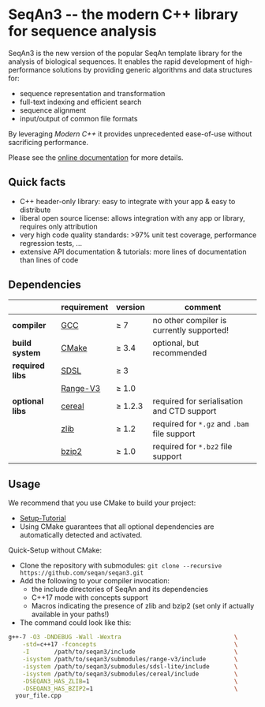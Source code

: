 # SeqAn3 -- the modern C++ library for sequence analysis

SeqAn3 is the new version of the popular SeqAn template library for the analysis of biological sequences.
It enables the rapid development of high-performance solutions by providing generic algorithms and data structures
for:

  * sequence representation and transformation
  * full-text indexing and efficient search
  * sequence alignment
  * input/output of common file formats

By leveraging *Modern C++* it provides unprecedented ease-of-use without sacrificing performance.

Please see the [online documentation](http://docs.seqan.de/seqan/3-master-user/) for more details.

## Quick facts

  * C++ header-only library: easy to integrate with your app & easy to distribute
  * liberal open source license: allows integration with any app or library, requires only attribution
  * very high code quality standards: >97% unit test coverage, performance regression tests, ...
  * extensive API documentation & tutorials: more lines of documentation than lines of code

## Dependencies

|                   | requirement                                          | version  | comment                                     |
|-------------------|------------------------------------------------------|----------|---------------------------------------------|
|**compiler**       | [GCC](http://gcc.gnu.org)                            | ≥ 7      | no other compiler is currently supported!   |
|**build system**   | [CMake](https://cmake.org)                           | ≥ 3.4    | optional, but recommended                   |
|**required libs**  | [SDSL](https://github.com/xxsds/sdsl-lite)           | ≥ 3      |                                             |
|                   | [Range-V3](https://github.com/ericniebler/range-v3)  | ≥ 1.0    |                                             |
|**optional libs**  | [cereal](https://github.com/USCiLab/cereal)          | ≥ 1.2.3  | required for serialisation and CTD support  |
|                   | [zlib](https://github.com/madler/zlib)               | ≥ 1.2    | required for `*.gz` and `.bam` file support |
|                   | [bzip2](http://www.bzip.org)                         | ≥ 1.0    | required for `*.bz2` file support           |

## Usage

We recommend that you use CMake to build your project:

  * [Setup-Tutorial](http://docs.seqan.de/seqan/3-master-user/setup.html)
  * Using CMake guarantees that all optional dependencies are automatically detected and activated.

Quick-Setup without CMake:

  * Clone the repository with submodules: `git clone --recursive https://github.com/seqan/seqan3.git`
  * Add the following to your compiler invocation:
    * the include directories of SeqAn and its dependencies
    * C++17 mode with concepts support
    * Macros indicating the presence of zlib and bzip2 (set only if actually available in your paths!)
  * The command could look like this:
```sh
g++-7 -O3 -DNDEBUG -Wall -Wextra                                \
    -std=c++17 -fconcepts                                       \
    -I       /path/to/seqan3/include                            \
    -isystem /path/to/seqan3/submodules/range-v3/include        \
    -isystem /path/to/seqan3/submodules/sdsl-lite/include       \
    -isystem /path/to/seqan3/submodules/cereal/include          \
    -DSEQAN3_HAS_ZLIB=1                                         \
    -DSEQAN3_HAS_BZIP2=1                                        \
  your_file.cpp
```
